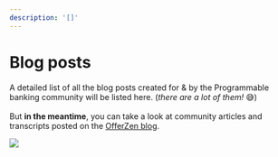```yaml
---
description: '[]'
---
```


# Blog posts

A detailed list of all the blog posts created for & by the Programmable banking community will be listed here. (_there are a lot of them!_ 😅)\
\
But **in the meantime**, you can take a look at community articles and transcripts posted on the [OfferZen blog](https://www.offerzen.com/blog#stq=Programmable%20Banking\&stp=1).

![](.gitbook/assets/ziggy\_running.png)
